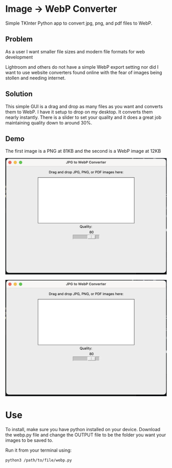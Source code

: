 # Image -> WebP Converter

Simple TKInter Python app to convert jpg, png, and pdf files to WebP. 

## Problem


As a user I want smaller file sizes and modern file formats for web development 

Lightroom and others do not have a simple WebP export setting nor did I want to use website converters found online with the fear of images being stollen and needing internet. 


## Solution

This simple GUI is a drag and drop as many files as you want and converts them to WebP. I have it setup to drop on my desktop. It converts them nearly instantly. There is a slider to set your quality and it does a great job maintaining quality down to around 30%. 

## Demo

The first image is a PNG at 81KB and the second is a WebP image at 12KB

![png](./images/demo.png)

![WebP](./images/demo.webp)

# Use

To install, make sure you have python installed on your device. Download the webp.py file and change the OUTPUT file to be the folder you want your images to be saved to.

Run it from your terminal using:  

```
python3 /path/to/file/webp.py
```